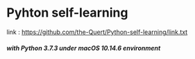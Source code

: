 # Pyhton self-learning
link : https://github.com/the-Quert/Python-self-learning/link.txt
##### with Python 3.7.3 under macOS 10.14.6 environment
